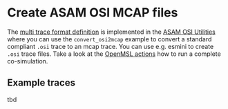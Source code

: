 # Create ASAM OSI MCAP files

The [multi trace format definition](https://github.com/OpenSimulationInterface/open-simulation-interface/pull/841) is implemented in the [ASAM OSI Utilities](https://github.com/Lichtblick-Suite/asam-osi-utilities/tree/main/examples) where you can use the `convert_osi2mcap` example to convert a standard compliant `.osi` trace to an mcap trace.
You can use e.g. esmini to create `.osi` trace files.
Take a look at the [OpenMSL actions](https://github.com/openMSL/sl-1-0-sensor-model-repository-template/tree/main/test/integration/003_output_osi_fields) how to run a complete co-simulation.

## Example traces

tbd
